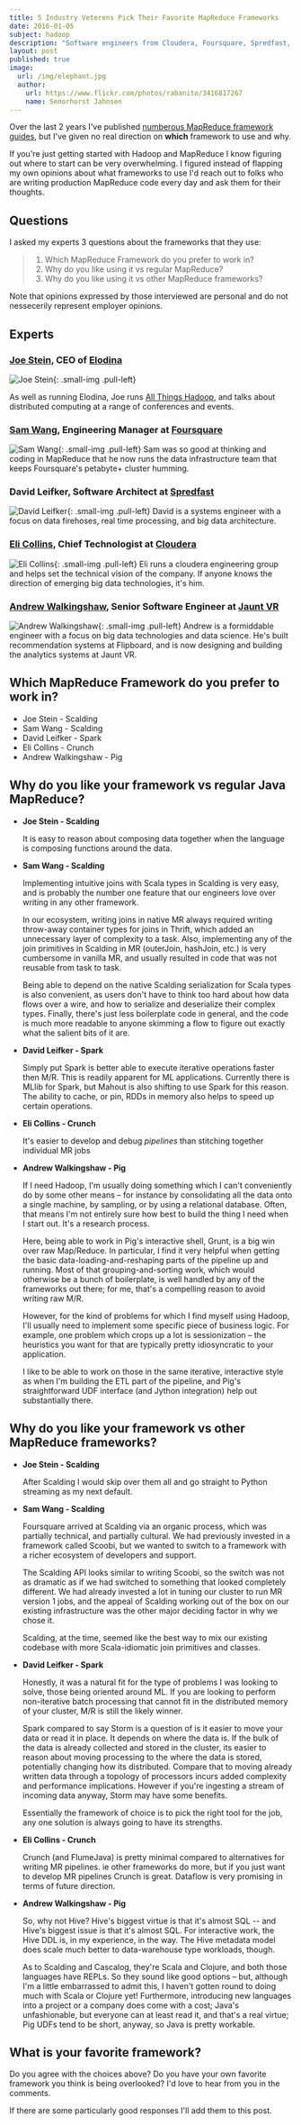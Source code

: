 ```yaml
---
title: 5 Industry Veterens Pick Their Favorite MapReduce Frameworks
date: 2016-01-05
subject: hadoop
description: "Software engineers from Cloudera, Foursquare, Spredfast, JauntVR, and Elondina chat with me about their favorite Hadoop MapReduce frameworks and why they like them."
layout: post
published: true
image:
  url: /img/elephant.jpg
  author:
    url: https://www.flickr.com/photos/rabanito/3416817267
    name: Senorhorst Jahnsen
---
```



Over the last 2 years I've published [numberous MapReduce framework guides][1], but I've given no real direction on **which** framework to use and why.

If you're just getting started with Hadoop and MapReduce I know figuring out where to start can be very overwhelming. I figured instead of flapping my own opinions about what frameworks to use I'd reach out to folks who are writing production MapReduce code every day and ask them for their thoughts.

## Questions

I asked my experts 3 questions about the frameworks that they use:

> 1. Which MapReduce Framework do you prefer to work in?
> 2. Why do you like using it vs regular MapReduce?
> 3. Why do you like using it vs other MapReduce frameworks?

Note that opinions expressed by those interviewed are personal and do not nessecerily represent employer opinions.


## Experts

### [Joe Stein](https://twitter.com/charmalloc), CEO of [Elodina](http://elodina.net)
![Joe Stein](/img/experts/joe-stein.jpg){: .small-img .pull-left}

As well as running Elodina, Joe runs [All Things Hadoop](http://allthingshadoop.com/), and talks about distributed computing at a range of conferences and events.

<div class="clearfix"></div>



### [Sam Wang](https://twitter.com/samwang), Engineering Manager at [Foursquare](http://foursquare.com)
![Sam Wang](/img/experts/sam-wang.png){: .small-img .pull-left}
Sam was so good at thinking and coding in MapReduce that he now runs the data infrastructure team that keeps Foursquare's petabyte+ cluster humming.

<div class="clearfix"></div>

### David Leifker, Software Architect at [Spredfast](http://spreadfast.com)
![David Leifker](/img/experts/david-leifker.jpg){: .small-img .pull-left}
David is a systems engineer with a focus on data firehoses, real time processing, and big data architecture.

<div class="clearfix"></div>

### [Eli Collins](https://twitter.com/elicollins), Chief Technologist at [Cloudera](http://cloudera.com)
![Eli Collins](/img/experts/eli-collins.jpg){: .small-img .pull-left}
Eli runs a cloudera engineering group and helps set the technical vision of the company. If anyone knows the direction of emerging big data technologies, it's him.

<div class="clearfix"></div>

### [Andrew Walkingshaw](https://twitter.com/covert), Senior Software Engineer at [Jaunt VR](http://www.jauntvr.com)
![Andrew Walkingshaw](/img/experts/andrew-walkingshaw.jpg){: .small-img .pull-left}
Andrew is a formiddable engineer with a focus on big data technologies and data science. He's built recommendation systems at Flipboard, and is now designing and building the analytics systems at Jaunt VR.

<div class="clearfix"></div>

## Which MapReduce Framework do you prefer to work in?

* Joe Stein - Scalding
* Sam Wang - Scalding
* David Leifker - Spark
* Eli Collins - Crunch
* Andrew Walkingshaw - Pig


## Why do you like your framework vs regular Java MapReduce?

* **Joe Stein - Scalding**
  
  It is easy to reason about composing data together when the language is composing functions around the data.

* **Sam Wang - Scalding**

  Implementing intuitive joins with Scala types in Scalding is very easy, and is probably the number one feature that our engineers love over writing in any other framework.

  In our ecosystem, writing joins in native MR always required writing throw-away container types for joins in Thrift, which added an unnecessary layer of complexity to a task. Also, implementing any of the join primitives in Scalding in MR (outerJoin, hashJoin, etc.) is very cumbersome in vanilla MR, and usually resulted in code that was not reusable from task to task.

  Being able to depend on the native Scalding serialization for Scala types is also convenient, as users don't have to think too hard about how data flows over a wire, and how to serialize and deserialize their complex types. Finally, there's just less boilerplate code in general, and the code is much more readable to anyone skimming a flow to figure out exactly what the salient bits of it are.

* **David Leifker - Spark**

  Simply put Spark is better able to execute iterative operations faster then M/R. This is readily apparent for ML applications. Currently there is MLlib for Spark, but Mahout is also shifting to use Spark for this reason. The ability to cache, or pin, RDDs in memory also helps to speed up certain operations.

* **Eli Collins - Crunch**

  It's easier to develop and debug _pipelines_ than stitching together individual MR jobs

* **Andrew Walkingshaw - Pig**

  If I need Hadoop, I'm usually doing something which I can't conveniently do by some other means – for instance by consolidating all the data onto a single machine, by sampling, or by using a relational database. Often, that means I'm not entirely sure how best to build the thing I need when I start out. It's a research process.

  Here, being able to work in Pig's interactive shell, Grunt, is a big win over raw Map/Reduce. In particular, I find it very helpful when getting the basic data-loading-and-reshaping parts of the pipeline up and running. Most of that grouping-and-sorting work, which would otherwise be a bunch of boilerplate, is well handled by any of the frameworks out there; for me, that's a compelling reason to avoid writing raw M/R.

  However, for the kind of problems for which I find myself using Hadoop, I'll usually need to implement some specific piece of business logic. For example, one problem which crops up a lot is sessionization – the heuristics you want for that are typically pretty idiosyncratic to your application. 

  I like to be able to work on those in the same iterative, interactive style as when I'm building the ETL part of the pipeline, and Pig's straightforward UDF interface (and Jython integration) help out substantially there.



## Why do you like your framework vs other MapReduce frameworks?

* **Joe Stein - Scalding**

  After Scalding I would skip over them all and go straight to Python streaming as my next default.


* **Sam Wang - Scalding**

  Foursquare arrived at Scalding via an organic process, which was partially technical, and partially cultural. We had previously invested in a framework called Scoobi, but we wanted to switch to a framework with a richer ecosystem of developers and support.

  The Scalding API looks similar to writing Scoobi, so the switch was not as dramatic as if we had switched to something that looked completely different. We had already invested a lot in tuning our cluster to run MR version 1 jobs, and the appeal of Scalding working out of the box on our existing infrastructure was the other major deciding factor in why we chose it.

  Scalding, at the time, seemed like the best way to mix our existing codebase with more Scala-idiomatic join primitives and classes.


* **David Leifker - Spark**

  Honestly, it was a natural fit for the type of problems I was looking to solve, those being oriented around ML. If you are looking to perform non-iterative batch processing that cannot fit in the distributed memory of your cluster, M/R is still the likely winner.

  Spark compared to say Storm is a question of is it easier to move your data or read it in place. It depends on where the data is. If the bulk of the data is already collected and stored in the cluster, its easier to reason about moving processing to the where the data is stored, potentially changing how its distributed. Compare that to moving already written data through a topology of processors incurs added complexity and performance implications. However if you're ingesting a stream of incoming data anyway, Storm may have some benefits.

  Essentially the framework of choice is to pick the right tool for the job, any one solution is always going to have its strengths.



* **Eli Collins - Crunch**

  Crunch (and FlumeJava) is pretty minimal compared to alternatives for writing MR pipelines. ie other frameworks do more, but if you just want to develop MR pipelines Crunch is great. Dataflow is very promising in terms of future direction.


* **Andrew Walkingshaw - Pig**

  So, why not Hive? Hive's biggest virtue is that it's almost SQL -- and Hive's biggest issue is that it's almost SQL. For interactive work, the Hive DDL is, in my experience, in the way. The Hive metadata model does scale much better to data-warehouse type workloads, though.

  As to Scalding and Cascalog, they're Scala and Clojure, and both those languages have REPLs. So they sound like good options – but, although I'm a little embarrassed to admit this, I haven't gotten round to doing much with Scala or Clojure yet! Furthermore, introducing new languages into a project or a company does come with a cost; Java's unfashionable, but everyone can at least read it, and that's a real virtue; Pig UDFs tend to be short, anyway, so Java is pretty workable.


## What is your favorite framework?

Do you agree with the choices above? Do you have your own favorite framework you think is being overlooked? I'd love to hear from you in the comments.

If there are some particularly good responses I'll add them to this post.



[1]:http://blog.matthewrathbone.com/2013/01/05/a-quick-guide-to-hadoop-map-reduce-frameworks.html
[2]:http://blog.cloudera.com/blog/2015/02/data-processing-with-apache-crunch-at-spotify/
[3]:http://www.scala-lang.org/